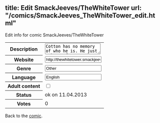 title: Edit SmackJeeves/TheWhiteTower
url: "/comics/SmackJeeves_TheWhiteTower_edit.html"
---
Edit info for comic SmackJeeves/TheWhiteTower

<form name="comic" action="http://gaepostmail.appengine.com/comic" name="post">
<table class="comicinfo">
<tr>
<th>Description</th><td><textarea name="description">Cotton has no memory of who he is. He just woke up from a seven month coma. His hair is completely gone. And no one is telling him anything. A sci-fi/mystery/drama comic. Warning: partial nudity, some violence and cursing.</textarea></td>
</tr>
<tr>
<th>Website</th><td><input type="text" name="url" value="http://thewhitetower.smackjeeves.com/comics/"/></td>
</tr>
<tr>
<th>Genre</th><td><input type="text" name="genre" value="Other"/></td>
</tr>
<tr>
<th>Language</th><td><input type="text" name="language" value="English"/></td>
</tr>
<tr>
<th>Adult content</th><td><input type="checkbox" name="adult" value="adult" /></td>
</tr>
<tr>
<th>Status</th><td>ok on 11.04.2013</td>
</tr>
<tr>
<th>Votes</th><td>0</div></td>
</tr>
</table>
</form>

Back to the [comic](/comics/SmackJeeves_TheWhiteTower.html).
